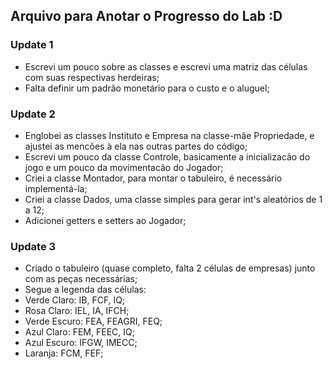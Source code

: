 ## Arquivo para Anotar o Progresso do Lab :D


### Update 1
- Escrevi um pouco sobre as classes e escrevi uma matriz das células com suas respectivas herdeiras;
- Falta definir um padrão monetário para o custo e o aluguel;

### Update 2
- Englobei as classes Instituto e Empresa na classe-mãe Propriedade, e ajustei as mencões à ela nas outras partes do código;
- Escrevi um pouco da classe Controle, basicamente a inicializacão do jogo e um pouco da movimentacão do Jogador;
- Criei a classe Montador, para montar o tabuleiro, é necessário implementá-la;
- Criei a classe Dados, uma classe simples para gerar int's aleatórios de 1 a 12;
- Adicionei getters e setters ao Jogador;

### Update 3
- Criado o tabuleiro (quase completo, falta 2 células de empresas) junto com as peças necessárias;
- Segue a legenda das células:
- Verde Claro: IB, FCF, IQ;
- Rosa Claro: IEL, IA, IFCH;
- Verde Escuro: FEA, FEAGRI, FEQ;
- Azul Claro: FEM, FEEC, IQ;
- Azul Escuro: IFGW, IMECC;
- Laranja: FCM, FEF;
